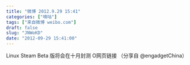 ```yaml
---
title: "微博 2012.9.29 15:41"
categories: ["嘀咕"]
tags: ["来自微博 weibo.com"]
draft: false
slug: "JNWoKD"
date: "2012-09-29 15:41:00"
---
```


<p>Linux Steam Beta 版将会在十月封测 O网页链接  （分享自 @engadgetChina） ​​​​</p>
